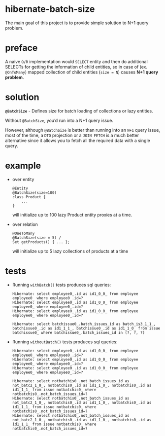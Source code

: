 
# hibernate-batch-size
The main goal of this project is to provide simple solution to 
N+1 query problem.

# preface
A naive `O/R` implementation would `SELECT` entity and then do 
additional SELECTs for getting the information of child entities,
so in case of (ex. `@OnToMany`) mapped collection of child entities 
(`size = N`) causes **N+1 query problem**.

# solution
**`@BatchSize`** - Defines size for batch loading of collections or 
lazy entities.

Without `@BatchSize`, you’d run into a N+1 query issue.

However, although `@BatchSize` is better than running into an `N+1` query 
issue, most of the time, a `DTO` projection or a `JOIN FETCH` is a much 
better alternative since it allows you to fetch all the required data 
with a single query.

# example
* over entity
    ```
    @Entity
    @BatchSize(size=100)
    class Product {
        ...
    }
    ```
    will initialize up to 100 lazy Product entity proxies at a time.

* over relation
    ```
    @OneToMany
    @BatchSize(size = 5) /
    Set getProducts() { ... };
    ```
    will initialize up to 5 lazy collections of products at a time

# tests
* Running `withBatch()` tests produces sql queries:
    ```
    Hibernate: select employee0_.id as id1_0_0_ from employee employee0_ where employee0_.id=?
    Hibernate: select employee0_.id as id1_0_0_ from employee employee0_ where employee0_.id=?
    Hibernate: select employee0_.id as id1_0_0_ from employee employee0_ where employee0_.id=?
    
    Hibernate: select batchissue0_.batch_issues_id as batch_is3_1_1_, batchissue0_.id as id1_1_1_, batchissue0_.id as id1_1_0_ from issue batchissue0_ where batchissue0_.batch_issues_id in (?, ?, ?)
    ```
    
* Running `withoutBatch()` tests produces sql queries:
    ```
    Hibernate: select employee0_.id as id1_0_0_ from employee employee0_ where employee0_.id=?
    Hibernate: select employee0_.id as id1_0_0_ from employee employee0_ where employee0_.id=?
    Hibernate: select employee0_.id as id1_0_0_ from employee employee0_ where employee0_.id=?
    
    Hibernate: select notbatchis0_.not_batch_issues_id as not_batc2_1_0_, notbatchis0_.id as id1_1_0_, notbatchis0_.id as id1_1_1_ from issue notbatchis0_ where notbatchis0_.not_batch_issues_id=?
    Hibernate: select notbatchis0_.not_batch_issues_id as not_batc2_1_0_, notbatchis0_.id as id1_1_0_, notbatchis0_.id as id1_1_1_ from issue notbatchis0_ where notbatchis0_.not_batch_issues_id=?
    Hibernate: select notbatchis0_.not_batch_issues_id as not_batc2_1_0_, notbatchis0_.id as id1_1_0_, notbatchis0_.id as id1_1_1_ from issue notbatchis0_ where notbatchis0_.not_batch_issues_id=?
    ```